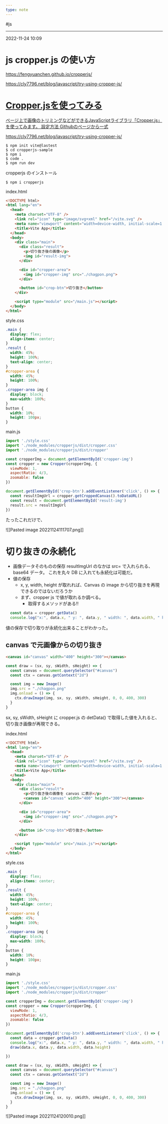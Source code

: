 ```yaml
---
type: note
---
```


#js

---
2022-11-24  10:09

# js cropper.js の使い方

https://fengyuanchen.github.io/cropperjs/

https://cly7796.net/blog/javascript/try-using-cropper-js/
<div class="rich-link-card-container"><a class="rich-link-card" href="https://cly7796.net/blog/javascript/try-using-cropper-js/" target="_blank">
	<div class="rich-link-image-container">
		<div class="rich-link-image" style="background-image: url('https://cly7796.net/blog/wp-content/uploads/2019/10/cut.jpg')">
	</div>
	</div>
	<div class="rich-link-card-text">
		<h1 class="rich-link-card-title">Cropper.jsを使ってみる</h1>
		<p class="rich-link-card-description">
		ページ上で画像のトリミングなどができるJavaScriptライブラリ「Cropper.js」を使ってみます。 設定方法 Githubのページから一式
		</p>
		<p class="rich-link-href">
		https://cly7796.net/blog/javascript/try-using-cropper-js/
		</p>
	</div>
</a></div>

```shell
$ npm init vite@lastest
$ cd cropperjs-sample
$ npm i
$ code .
$ npm run dev
```

cropperjs のインストール

```shell
$ npm i cropperjs
```

index.html
```html
<!DOCTYPE html>
<html lang="en">
  <head>
    <meta charset="UTF-8" />
    <link rel="icon" type="image/svg+xml" href="/vite.svg" />
    <meta name="viewport" content="width=device-width, initial-scale=1.0" />
    <title>Vite App</title>
  </head>
  <body>
    <div class="main">
      <div class="result">
        <p>切り抜き後の画像</p>
        <img id="result-img">
      </div>

      <div id="cropper-area">
        <img id="cropper-img" src="./chagpon.png">
      </div>

      <button id="crop-btn">切り抜き</button>
    </div>

    <script type="module" src="/main.js"></script>
  </body>
</html>
```


style.css
```css
.main {
  display: flex;
  align-items: center;
}
.result {
  width: 45%;
  height: 100%;
  text-align: center;
}
#cropper-area {
  width: 45%;
  height: 100%;
}
.cropper-area img {
  display: block;
  max-width: 100%;
}
button {
  width: 10%;
  height: 100px;
}
```


main.js

```js
import './style.css'
import './node_modules/cropperjs/dist/cropper.css'
import './node_modules/cropperjs/dist/cropper'

const cropperImg = document.getElementById('cropper-img')
const cropper = new Cropper(cropperImg, {
  viewMode: 1,
  aspectRatio: 4/3,
  zoomable: false
})

document.getElementById('crop-btn').addEventListener('click', () => {
  const resultImgUrl = cropper.getCroppedCanvas().toDataURL()
  const result = document.getElementById('result-img')
  result.src = resultImgUrl
})
```

たったこれだけで、

![[Pasted image 20221124111707.png]]

# 切り抜きの永続化

- 画像データそのものの保存
	resultImgUrl のなかは src= で入れられる、base64 データ。
	これを丸々 DB に入れても永続化は可能だ。
- 値の保存
	- x, y, width, height が取れれば、Canvas の image から切り抜きを再現できるのではないだろうか
	- まず、cropper js で値が取れるか調べる。
		- 取得するメソッドがある!!
```js
  const data = cropper.getData()
  console.log("x:", data.x, " y: ", data.y, " width: ", data.width, " height: ", data.height, " rotate: ", data.rotate)
```

値の保存で切り取りが永続化出来ることがわかった。

## canvas で元画像からの切り抜き

```html
<canvas id="canvas" width="400" height="300"></canvas>
```

```js
const draw = (sx, sy, sWidth, sHeight) => {
  const canvas = document.querySelector("#canvas")
  const ctx = canvas.getContext("2d")

  const img = new Image()
  img.src = "./chagpon.png"
  img.onload = () => {
    ctx.drawImage(img, sx, sy, sWidth, sHeight, 0, 0, 400, 300)
  }
}
```

sx, sy, sWidth, sHeight に cropper.js の detData() で取得した値を入れると、切り抜き画像が再現できる。

index.html
```html
<!DOCTYPE html>
<html lang="en">
  <head>
    <meta charset="UTF-8" />
    <link rel="icon" type="image/svg+xml" href="/vite.svg" />
    <meta name="viewport" content="width=device-width, initial-scale=1.0" />
    <title>Vite App</title>
  </head>
  <body>
    <div class="main">
      <div class="result">
        <p>切り抜き後の画像を canvas に表示</p>
        <canvas id="canvas" width="400" height="300"></canvas>
      </div>

      <div id="cropper-area">
        <img id="cropper-img" src="./chagpon.png">
      </div>

      <button id="crop-btn">切り抜き</button>
    </div>

    <script type="module" src="/main.js"></script>
  </body>
</html>
```

style.css
```css
.main {
  display: flex;
  align-items: center;
}
.result {
  width: 45%;
  height: 100%;
  text-align: center;
}
#cropper-area {
  width: 45%;
  height: 100%;
}
.cropper-area img {
  display: block;
  max-width: 100%;
}
button {
  width: 10%;
  height: 100px;
}
```


main.js
```js
import './style.css'
import './node_modules/cropperjs/dist/cropper.css'
import './node_modules/cropperjs/dist/cropper'

const cropperImg = document.getElementById('cropper-img')
const cropper = new Cropper(cropperImg, {
  viewMode: 1,
  aspectRatio: 4/3,
  zoomable: false
})

document.getElementById('crop-btn').addEventListener('click', () => {
  const data = cropper.getData()
  console.log("x:", data.x, " y: ", data.y, " width: ", data.width, " height: ", data.height, " rotate: ", data.rotate)
  draw(data.x, data.y, data.width, data.height)

})

const draw = (sx, sy, sWidth, sHeight) => {
  const canvas = document.querySelector("#canvas")
  const ctx = canvas.getContext("2d")

  const img = new Image()
  img.src = "./chagpon.png"
  img.onload = () => {
    ctx.drawImage(img, sx, sy, sWidth, sHeight, 0, 0, 400, 300)
  }
}
```

![[Pasted image 20221124120010.png]]





